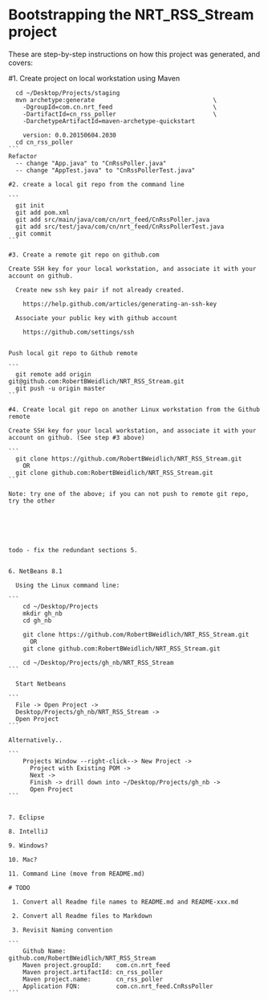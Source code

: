 # Bootstrapping the NRT_RSS_Stream project

These are step-by-step instructions on how this project was generated,
and covers:

#1. Create project on local workstation using Maven

````
  cd ~/Desktop/Projects/staging
  mvn archetype:generate                                 \
    -DgroupId=com.cn.nrt_feed                            \
    -DartifactId=cn_rss_poller                           \
    -DarchetypeArtifactId=maven-archetype-quickstart

    version: 0.0.20150604.2030
  cd cn_rss_poller
```
Refactor
  -- change "App.java" to "CnRssPoller.java" 
  -- change "AppTest.java" to "CnRssPollerTest.java"

#2. create a local git repo from the command line

```
  git init
  git add pom.xml
  git add src/main/java/com/cn/nrt_feed/CnRssPoller.java
  git add src/test/java/com/cn/nrt_feed/CnRssPollerTest.java
  git commit
```

#3. Create a remote git repo on github.com

Create SSH key for your local workstation, and associate it with your
account on github.

  Create new ssh key pair if not already created.

    https://help.github.com/articles/generating-an-ssh-key

  Associate your public key with github account

    https://github.com/settings/ssh


Push local git repo to Github remote

```
  git remote add origin git@github.com:RobertBWeidlich/NRT_RSS_Stream.git
  git push -u origin master
```

#4. Create local git repo on another Linux workstation from the Github remote

Create SSH key for your local workstation, and associate it with your
account on github. (See step #3 above)

```
  git clone https://github.com/RobertBWeidlich/NRT_RSS_Stream.git
    OR
  git clone github.com:RobertBWeidlich/NRT_RSS_Stream.git
```

Note: try one of the above; if you can not push to remote git repo, try the other






todo - fix the redundant sections 5.


6. NetBeans 8.1

  Using the Linux command line:

```
    cd ~/Desktop/Projects
    mkdir gh_nb
    cd gh_nb

    git clone https://github.com/RobertBWeidlich/NRT_RSS_Stream.git
      OR
    git clone github.com:RobertBWeidlich/NRT_RSS_Stream.git

    cd ~/Desktop/Projects/gh_nb/NRT_RSS_Stream
```

  Start Netbeans

```
  File -> Open Project ->
  Desktop/Projects/gh_nb/NRT_RSS_Stream ->
  Open Project
```

Alternatively..

```
    Projects Window --right-click--> New Project ->
      Project with Existing POM ->
      Next ->
      Finish -> drill down into ~/Desktop/Projects/gh_nb ->
      Open Project
```


7. Eclipse

8. IntelliJ

9. Windows?

10. Mac?

11. Command Line (move from README.md)

# TODO

 1. Convert all Readme file names to README.md and README-xxx.md

 2. Convert all Readme files to Markdown

 3. Revisit Naming convention

```
    Github Name:              github.com/RobertBWeidlich/NRT_RSS_Stream
    Maven project.groupId:    com.cn.nrt_feed
    Maven project.artifactId: cn_rss_poller
    Maven project.name:       cn_rss_poller
    Application FQN:          com.cn.nrt_feed.CnRssPoller
```


